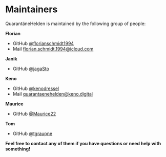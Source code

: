 # Maintainers
QuarantäneHelden is maintained by the following group of people:

**Florian**
- GitHub [@florianschmidt1994](https://github.com/florianschmidt1994) 
- Mail [florian.schmidt.1994@icloud.com](mailto:florian.schmidt.1994@icloud.com) 

**Janik**
 - GitHub [@jagaSto](https://github.com/jagaSto)
 
**Keno**
- GitHub [@kenodressel](https://github.com/kenodressel) 
- Mail [quarantaenehelden@keno.digital](mailto:quarantaenehelden@keno.digital)

**Maurice**
- GitHub [@Maurice22](https://github.com/Maurice22)

**Tom**
- GitHub [@tgraupne](https://github.com/tgraupne)


**Feel free to contact any of them if you have questions or need help with something!**
